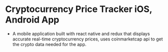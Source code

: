 # Cryptocurrency Price Tracker iOS, Android App 
- A mobile application built with react native and redux that displays accurate real-time cryptocurrency prices, uses coinmarketcap api to get the crypto data needed for the app.

